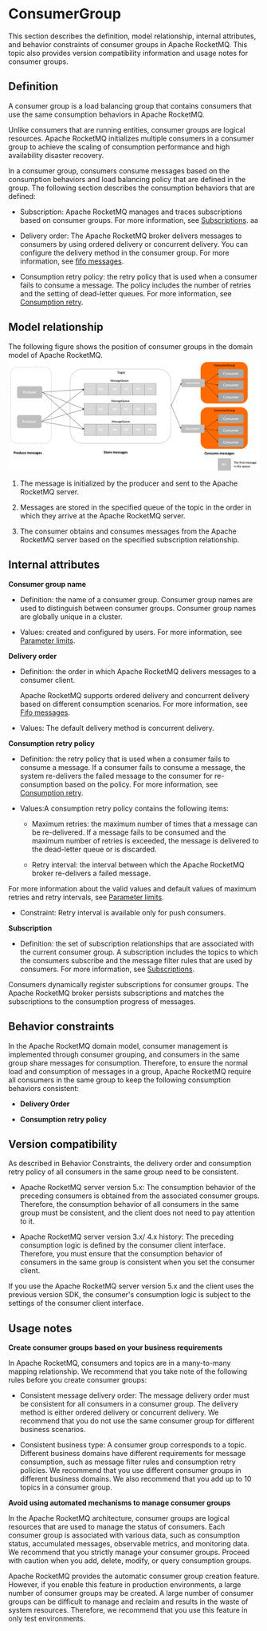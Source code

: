 # ConsumerGroup

This section describes the definition, model relationship, internal attributes, and behavior constraints of consumer groups in Apache RocketMQ. This topic also provides version compatibility information and usage notes for consumer groups.
## Definition

A consumer group is a load balancing group that contains consumers that use the same consumption behaviors in Apache RocketMQ.

Unlike consumers that are running entities, consumer groups are logical resources. Apache RocketMQ initializes multiple consumers in a consumer group to achieve the scaling of consumption performance and high availability disaster recovery.

In a consumer group, consumers consume messages based on the consumption behaviors and load balancing policy that are defined in the group. The following section describes the consumption behaviors that are defined:

* Subscription: Apache RocketMQ manages and traces subscriptions based on consumer groups. For more information, see [Subscriptions](./09subscription.md).
  aa
* Delivery order: The Apache RocketMQ broker delivers messages to consumers by using ordered delivery or concurrent delivery. You can configure the delivery method in the consumer group. For more information, see [fifo messages](../04-featureBehavior/03fifomessage.md).

* Consumption retry policy: the retry policy that is used when a consumer fails to consume a message. The policy includes the number of retries and the setting of dead-letter queues. For more information, see [Consumption retry](../04-featureBehavior/10consumerretrypolicy.md).


## Model relationship

The following figure shows the position of consumer groups in the domain model of Apache RocketMQ.![Consumer groups](../picture/v5/archiforconsumergroup.png)

1. The message is initialized by the producer and sent to the Apache RocketMQ server.

2. Messages are stored in the specified queue of the topic in the order in which they arrive at the Apache RocketMQ server.

3. The consumer obtains and consumes messages from the Apache RocketMQ server based on the specified subscription relationship.



## Internal attributes

**Consumer group name**

* Definition: the name of a consumer group. Consumer group names are used to distinguish between consumer groups. Consumer group names are globally unique in a cluster.

* Values: created and configured by users. For more information, see [Parameter limits](../01-introduction/03limits.md).

**Delivery order**

* Definition: the order in which Apache RocketMQ delivers messages to a consumer client.

  Apache RocketMQ supports ordered delivery and concurrent delivery based on different consumption scenarios. For more information, see [Fifo messages](../04-featureBehavior/03fifomessage.md).


* Values: The default delivery method is concurrent delivery.



**Consumption retry policy**

* Definition: the retry policy that is used when a consumer fails to consume a message. If a consumer fails to consume a message, the system re-delivers the failed message to the consumer for re-consumption based on the policy. For more information, see [Consumption retry](../04-featureBehavior/10consumerretrypolicy.md).

* Values:A consumption retry policy contains the following items:

  * Maximum retries: the maximum number of times that a message can be re-delivered. If a message fails to be consumed and the maximum number of retries is exceeded, the message is delivered to the dead-letter queue or is discarded.

  * Retry interval: the interval between which the Apache RocketMQ broker re-delivers a failed message.
  

For more information about the valid values and default values of maximum retries and retry intervals, see [Parameter limits](../01-introduction/03limits.md).

* Constraint: Retry interval is available only for push consumers.


**Subscription**

* Definition: the set of subscription relationships that are associated with the current consumer group. A subscription includes the topics to which the consumers subscribe and the message filter rules that are used by consumers. For more information, see [Subscriptions](../03-domainModel/09subscription.md).

Consumers dynamically register subscriptions for consumer groups. The Apache RocketMQ broker persists subscriptions and matches the subscriptions to the consumption progress of messages.

## Behavior constraints

In the Apache RocketMQ domain model, consumer management is implemented through consumer grouping, and consumers in the same group share messages for consumption. Therefore, to ensure the normal load and consumption of messages in a group, Apache RocketMQ require all consumers in the same group to keep the following consumption behaviors consistent:

* **Delivery Order**

* **Consumption retry policy**




## Version compatibility

As described in Behavior Constraints, the delivery order and consumption retry policy of all consumers in the same group need to be consistent.

* Apache RocketMQ server version 5.x: The consumption behavior of the preceding consumers is obtained from the associated consumer groups. Therefore, the consumption behavior of all consumers in the same group must be consistent, and the client does not need to pay attention to it.

* Apache RocketMQ server version 3.x/ 4.x history: The preceding consumption logic is defined by the consumer client interface. Therefore, you must ensure that the consumption behavior of consumers in the same group is consistent when you set the consumer client.

If you use the Apache RocketMQ server version 5.x and the client uses the previous version SDK, the consumer's consumption logic is subject to the settings of the consumer client interface.

## Usage notes

**Create consumer groups based on your business requirements**

In Apache RocketMQ, consumers and topics are in a many-to-many mapping relationship. We recommend that you take note of the following rules before you create consumer groups:

* Consistent message delivery order: The message delivery order must be consistent for all consumers in a consumer group. The delivery method is either ordered delivery or concurrent delivery. We recommend that you do not use the same consumer group for different business scenarios.

* Consistent business type: A consumer group corresponds to a topic. Different business domains have different requirements for message consumption, such as message filter rules and consumption retry policies. We recommend that you use different consumer groups in different business domains. We also recommend that you add up to 10 topics in a consumer group.


**Avoid using automated mechanisms to manage consumer groups**

In the Apache RocketMQ architecture, consumer groups are logical resources that are used to manage the status of consumers. Each consumer group is associated with various data, such as consumption status, accumulated messages, observable metrics, and monitoring data. We recommend that you strictly manage your consumer groups. Proceed with caution when you add, delete, modify, or query consumption groups.

Apache RocketMQ provides the automatic consumer group creation feature. However, if you enable this feature in production environments, a large number of consumer groups may be created. A large number of consumer groups can be difficult to manage and reclaim and results in the waste of system resources. Therefore, we recommend that you use this feature in only test environments.